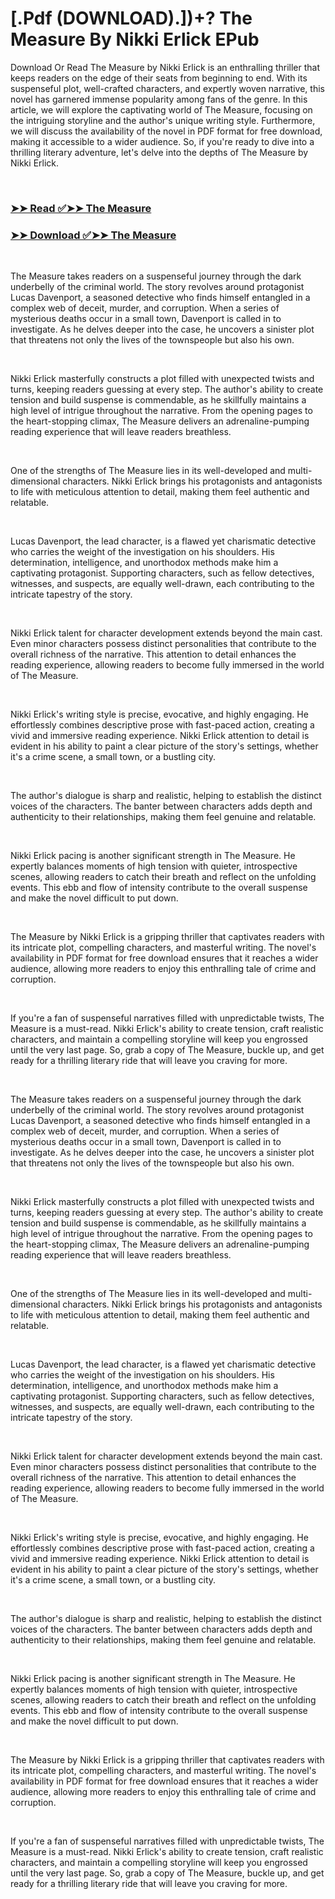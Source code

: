 # [.Pdf (DOWNLOAD).])+? The Measure By Nikki Erlick EPub

<p>Download Or Read The Measure by Nikki Erlick is an enthralling thriller that keeps readers on the edge of their seats from beginning to end. With its suspenseful plot, well-crafted characters, and expertly woven narrative, this novel has garnered immense popularity among fans of the genre. In this article, we will explore the captivating world of The Measure, focusing on the intriguing storyline and the author's unique writing style. Furthermore, we will discuss the availability of the novel in PDF format for free download, making it accessible to a wider audience. So, if you're ready to dive into a thrilling literary adventure, let's delve into the depths of The Measure by Nikki Erlick.</p>
<p>&nbsp;</p>

### [➤➤ Read ✅➤➤ The Measure](https://pdf2worldwide.blogspot.com/id/58884736)

### [➤➤ Download ✅➤➤ The Measure](https://pdf2worldwide.blogspot.com/id/58884736)

<p>&nbsp;</p>
<p>The Measure takes readers on a suspenseful journey through the dark underbelly of the criminal world. The story revolves around protagonist Lucas Davenport, a seasoned detective who finds himself entangled in a complex web of deceit, murder, and corruption. When a series of mysterious deaths occur in a small town, Davenport is called in to investigate. As he delves deeper into the case, he uncovers a sinister plot that threatens not only the lives of the townspeople but also his own.</p>
<p>&nbsp;</p>
<p>Nikki Erlick masterfully constructs a plot filled with unexpected twists and turns, keeping readers guessing at every step. The author's ability to create tension and build suspense is commendable, as he skillfully maintains a high level of intrigue throughout the narrative. From the opening pages to the heart-stopping climax, The Measure delivers an adrenaline-pumping reading experience that will leave readers breathless.</p>
<p>&nbsp;</p>
<p>One of the strengths of The Measure lies in its well-developed and multi-dimensional characters. Nikki Erlick brings his protagonists and antagonists to life with meticulous attention to detail, making them feel authentic and relatable.</p>
<p>&nbsp;</p>
<p>Lucas Davenport, the lead character, is a flawed yet charismatic detective who carries the weight of the investigation on his shoulders. His determination, intelligence, and unorthodox methods make him a captivating protagonist. Supporting characters, such as fellow detectives, witnesses, and suspects, are equally well-drawn, each contributing to the intricate tapestry of the story.</p>
<p>&nbsp;</p>
<p>Nikki Erlick talent for character development extends beyond the main cast. Even minor characters possess distinct personalities that contribute to the overall richness of the narrative. This attention to detail enhances the reading experience, allowing readers to become fully immersed in the world of The Measure.</p>
<p>&nbsp;</p>
<p>Nikki Erlick's writing style is precise, evocative, and highly engaging. He effortlessly combines descriptive prose with fast-paced action, creating a vivid and immersive reading experience. Nikki Erlick attention to detail is evident in his ability to paint a clear picture of the story's settings, whether it's a crime scene, a small town, or a bustling city.</p>
<p>&nbsp;</p>
<p>The author's dialogue is sharp and realistic, helping to establish the distinct voices of the characters. The banter between characters adds depth and authenticity to their relationships, making them feel genuine and relatable.</p>
<p>&nbsp;</p>
<p>Nikki Erlick pacing is another significant strength in The Measure. He expertly balances moments of high tension with quieter, introspective scenes, allowing readers to catch their breath and reflect on the unfolding events. This ebb and flow of intensity contribute to the overall suspense and make the novel difficult to put down.</p>
<p>&nbsp;</p>
<p>The Measure by Nikki Erlick is a gripping thriller that captivates readers with its intricate plot, compelling characters, and masterful writing. The novel's availability in PDF format for free download ensures that it reaches a wider audience, allowing more readers to enjoy this enthralling tale of crime and corruption.</p>
<p>&nbsp;</p>
<p>If you're a fan of suspenseful narratives filled with unpredictable twists, The Measure is a must-read. Nikki Erlick's ability to create tension, craft realistic characters, and maintain a compelling storyline will keep you engrossed until the very last page. So, grab a copy of The Measure, buckle up, and get ready for a thrilling literary ride that will leave you craving for more.</p>
<p>&nbsp;</p>
<p>The Measure takes readers on a suspenseful journey through the dark underbelly of the criminal world. The story revolves around protagonist Lucas Davenport, a seasoned detective who finds himself entangled in a complex web of deceit, murder, and corruption. When a series of mysterious deaths occur in a small town, Davenport is called in to investigate. As he delves deeper into the case, he uncovers a sinister plot that threatens not only the lives of the townspeople but also his own.</p>
<p>&nbsp;</p>
<p>Nikki Erlick masterfully constructs a plot filled with unexpected twists and turns, keeping readers guessing at every step. The author's ability to create tension and build suspense is commendable, as he skillfully maintains a high level of intrigue throughout the narrative. From the opening pages to the heart-stopping climax, The Measure delivers an adrenaline-pumping reading experience that will leave readers breathless.</p>
<p>&nbsp;</p>
<p>One of the strengths of The Measure lies in its well-developed and multi-dimensional characters. Nikki Erlick brings his protagonists and antagonists to life with meticulous attention to detail, making them feel authentic and relatable.</p>
<p>&nbsp;</p>
<p>Lucas Davenport, the lead character, is a flawed yet charismatic detective who carries the weight of the investigation on his shoulders. His determination, intelligence, and unorthodox methods make him a captivating protagonist. Supporting characters, such as fellow detectives, witnesses, and suspects, are equally well-drawn, each contributing to the intricate tapestry of the story.</p>
<p>&nbsp;</p>
<p>Nikki Erlick talent for character development extends beyond the main cast. Even minor characters possess distinct personalities that contribute to the overall richness of the narrative. This attention to detail enhances the reading experience, allowing readers to become fully immersed in the world of The Measure.</p>
<p>&nbsp;</p>
<p>Nikki Erlick's writing style is precise, evocative, and highly engaging. He effortlessly combines descriptive prose with fast-paced action, creating a vivid and immersive reading experience. Nikki Erlick attention to detail is evident in his ability to paint a clear picture of the story's settings, whether it's a crime scene, a small town, or a bustling city.</p>
<p>&nbsp;</p>
<p>The author's dialogue is sharp and realistic, helping to establish the distinct voices of the characters. The banter between characters adds depth and authenticity to their relationships, making them feel genuine and relatable.</p>
<p>&nbsp;</p>
<p>Nikki Erlick pacing is another significant strength in The Measure. He expertly balances moments of high tension with quieter, introspective scenes, allowing readers to catch their breath and reflect on the unfolding events. This ebb and flow of intensity contribute to the overall suspense and make the novel difficult to put down.</p>
<p>&nbsp;</p>
<p>The Measure by Nikki Erlick is a gripping thriller that captivates readers with its intricate plot, compelling characters, and masterful writing. The novel's availability in PDF format for free download ensures that it reaches a wider audience, allowing more readers to enjoy this enthralling tale of crime and corruption.</p>
<p>&nbsp;</p>
<p>If you're a fan of suspenseful narratives filled with unpredictable twists, The Measure is a must-read. Nikki Erlick's ability to create tension, craft realistic characters, and maintain a compelling storyline will keep you engrossed until the very last page. So, grab a copy of The Measure, buckle up, and get ready for a thrilling literary ride that will leave you craving for more.</p>
<p>&nbsp;</p>
